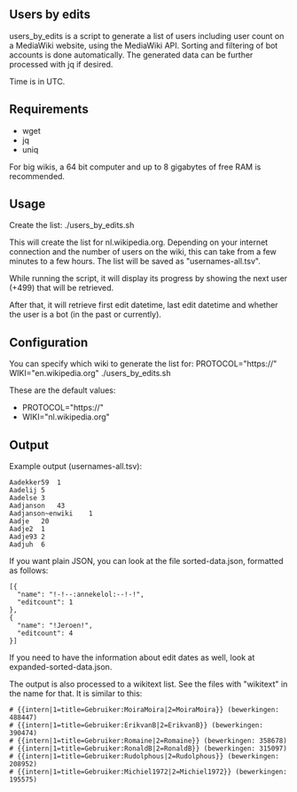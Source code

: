 Users by edits
----------

users_by_edits is a script to generate a list of users including user count on a MediaWiki website, using the MediaWiki API. Sorting and filtering of bot accounts is done automatically. The generated data can be further processed with jq if desired.

Time is in UTC.

Requirements
------------
* wget
* jq
* uniq

For big wikis, a 64 bit computer and up to 8 gigabytes of free RAM is recommended.

Usage
------
Create the list:
  ./users_by_edits.sh
 
This will create the list for nl.wikipedia.org. Depending on your internet connection and the number of users on the wiki, this can take from a few minutes to a few hours. The list will be saved as "usernames-all.tsv".

While running the script, it will display its progress by showing the next user (+499) that will be retrieved.

After that, it will retrieve first edit datetime, last edit datetime and whether the user is a bot (in the past or currently).

Configuration
----------------------

You can specify which wiki to generate the list for:
  PROTOCOL="https://" WIKI="en.wikipedia.org" ./users_by_edits.sh

These are the default values:

* PROTOCOL="https://"
* WIKI="nl.wikipedia.org"

Output
------
Example output (usernames-all.tsv):

	Aadekker59	1
	Aadelij	5
	Aadelse	3
	Aadjanson	43
	Aadjanson~enwiki	1
	Aadje	20
	Aadje2	1
	Aadje93	2
	Aadjuh	6

If you want plain JSON, you can look at the file sorted-data.json, formatted as follows:

	[{
	  "name": "!-!--:annekelol:--!-!",
	  "editcount": 1
	},
	{
	  "name": "!Jeroen!",
	  "editcount": 4
	}]

If you need to have the information about edit dates as well, look at expanded-sorted-data.json.
    
The output is also processed to a wikitext list. See the files with "wikitext" in the name for that. It is similar to this:

    # {{intern|1=title=Gebruiker:MoiraMoira|2=MoiraMoira}} (bewerkingen: 488447)
    # {{intern|1=title=Gebruiker:ErikvanB|2=ErikvanB}} (bewerkingen: 390474)
    # {{intern|1=title=Gebruiker:Romaine|2=Romaine}} (bewerkingen: 358678)
    # {{intern|1=title=Gebruiker:RonaldB|2=RonaldB}} (bewerkingen: 315097)
    # {{intern|1=title=Gebruiker:Rudolphous|2=Rudolphous}} (bewerkingen: 208952)
    # {{intern|1=title=Gebruiker:Michiel1972|2=Michiel1972}} (bewerkingen: 195575)
